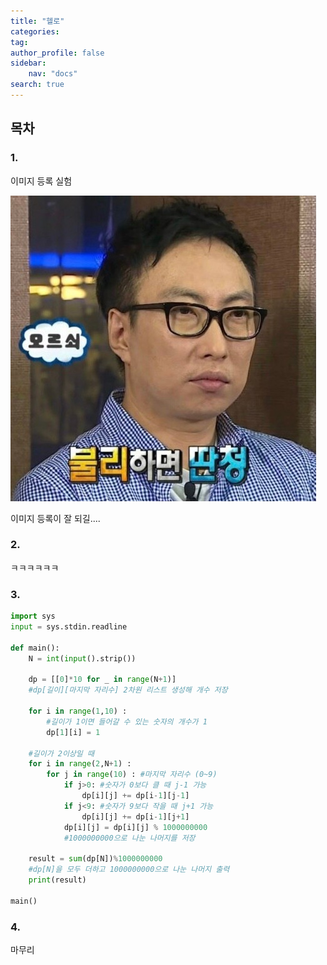 ```yaml
---
title: "헬로"
categories:
tag:
author_profile: false
sidebar:
    nav: "docs"
search: true
---
```


## 목차

### 1.

이미지 등록 실험

![test](../assets/img/posts/2024-11-25-first/test.jpg)

이미지 등록이 잘 되길....

### 2.

ㅋㅋㅋㅋㅋㅋ



### 3.

```py
import sys
input = sys.stdin.readline

def main():
    N = int(input().strip())

    dp = [[0]*10 for _ in range(N+1)]
    #dp[길이][마지막 자리수] 2차원 리스트 생성해 개수 저장

    for i in range(1,10) : 
        #길이가 1이면 들어갈 수 있는 숫자의 개수가 1
        dp[1][i] = 1

    #길이가 2이상일 때
    for i in range(2,N+1) :
        for j in range(10) : #마지막 자리수 (0~9)
            if j>0: #숫자가 0보다 클 때 j-1 가능
                dp[i][j] += dp[i-1][j-1]  
            if j<9: #숫자가 9보다 작을 때 j+1 가능
                dp[i][j] += dp[i-1][j+1]
            dp[i][j] = dp[i][j] % 1000000000 
            #1000000000으로 나눈 나머지를 저장
    
    result = sum(dp[N])%1000000000 
    #dp[N]을 모두 더하고 1000000000으로 나눈 나머지 출력
    print(result)

main()
```


### 4.

마무리
